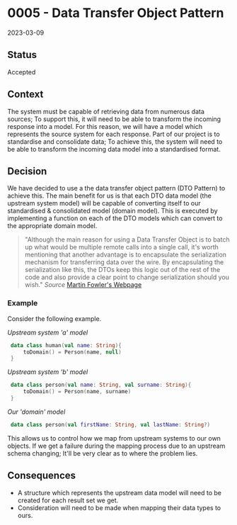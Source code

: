 # 0005 - Data Transfer Object Pattern

2023-03-09

## Status

Accepted

## Context

The system must be capable of retrieving data from numerous data sources; To support this, it will need to be able
to transform the incoming response into a model. For this reason, we will have a model which represents the source system
for each response. Part of our project is to standardise and consolidate data; To achieve this, the system will need to
be able to transform the incoming data model into a standardised format.


## Decision

We have decided to use a the data transfer object pattern (DTO Pattern) to achieve this. The main benefit for us is that
each DTO data model (the upstream system model) will be capable of converting itself to our standardised & consolidated model
(domain model). This is executed by implementing a function on each of the DTO models which can convert to the appropriate
domain model.

> "Although the main reason for using a Data Transfer Object is to batch up what would be multiple remote calls into a single call,
> it's worth mentioning that another advantage is to encapsulate the serialization mechanism for transferring data over the wire.
> By encapsulating the serialization like this, the DTOs keep this logic out of the rest of the code and also provide a clear point
> to change serialization should you wish."
> _Source_ [Martin Fowler's Webpage](https://martinfowler.com/eaaCatalog/dataTransferObject.html)

### Example
Consider the following example.

_Upstream system 'a' model_
```kotlin
 data class human(val name: String){
     toDomain() = Person(name, null)
 }
```

_Upstream system 'b' model_
```kotlin
 data class person(val name: String, val surname: String){
     toDomain() = Person(name, surname)
 }
```

_Our 'domain' model_
```kotlin
 data class person(val firstName: String, val lastName: String?)
```

This allows us to control how we map from upstream systems to our own objects. If we get a failure during the mapping process
due to an upstream schema changing; It'll be very clear as to where the problem lies.

## Consequences

- A structure which represents the upstream data model will need to be created for each result set we get.
- Consideration will need to be made when mapping their data types to ours.